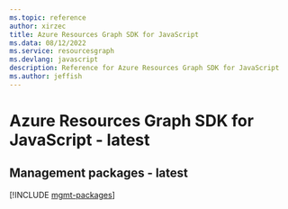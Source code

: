 ```yaml
---
ms.topic: reference
author: xirzec
title: Azure Resources Graph SDK for JavaScript
ms.data: 08/12/2022
ms.service: resourcesgraph
ms.devlang: javascript
description: Reference for Azure Resources Graph SDK for JavaScript
ms.author: jeffish
---
```

# Azure Resources Graph SDK for JavaScript - latest

## Management packages - latest
[!INCLUDE [mgmt-packages](resources-graph-mgmt-index.md)]
